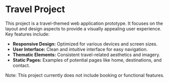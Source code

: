 # Travel Project

This project is a travel-themed web application prototype. It focuses on the layout and design aspects to provide a visually appealing user experience. Key features include:

- **Responsive Design:** Optimized for various devices and screen sizes.
- **User Interface:** Clean and intuitive interface for easy navigation.
- **Thematic Elements:** Consistent travel-related aesthetics and imagery.
- **Static Pages:** Examples of potential pages like home, destinations, and contact.

Note: This project currently does not include booking or functional features.
